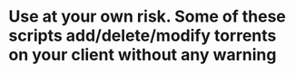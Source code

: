 # Use at your own risk. Some of these scripts add/delete/modify torrents on your client without any warning
